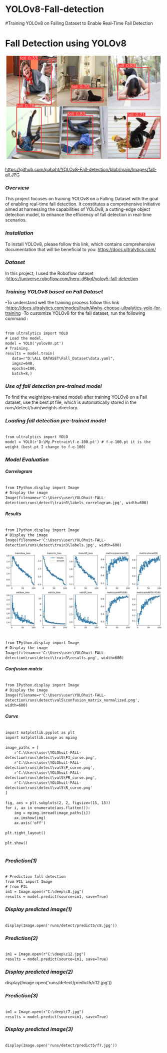 # YOLOv8-Fall-detection
#Training YOLOv8 on Falling Dataset to Enable Real-Time Fall Detection
# **Fall Detection using YOLOv8**

![alt text]( https://github.com/pahaht/YOLOv8-Fall-detection/blob/main/Images/fall-all.JPG)  

  https://github.com/pahaht/YOLOv8-Fall-detection/blob/main/Images/fall-all.JPG

### *Overview*
This project focuses on training YOLOv8 on a Falling Dataset with the goal of enabling real-time fall detection.
It constitutes a comprehensive initiative aimed at harnessing the capabilities of YOLOv8, a cutting-edge object
detection model, to enhance the efficiency of fall detection in real-time scenarios.

### *Installation*
To install YOLOv8, please follow this link, which contains comprehensive 
documentation that will be beneficial to you: https://docs.ultralytics.com/

### *Dataset*
In this project, I used the Roboflow dataset :https://universe.roboflow.com/hero-d6kgf/yolov5-fall-detection


### *Training YOLOv8 based on Fall Dataset*
-To understand well the training process follow this link :https://docs.ultralytics.com/modes/train/#why-choose-ultralytics-yolo-for-training
-To customize YOLOv8 for the fall dataset, run the following command : 

<pre><code>
from ultralytics import YOLO 
# Load the model.
model = YOLO('yolov8n.pt') 
# Training.
results = model.train(
   data=r"D:\ALL DATASET\Fall_Dataset\data.yaml",    
   imgsz=640,
   epochs=100,
   batch=8,)
</code></pre>

### *Use of fall detection pre-trained model*

To find the weight(pre-trained model) after training YOLOv8 on a Fall dataset, use the best.pt file,
which is automatically stored in the runs/detect/train/weights directory.


### *Loading fall detection pre-trained model*
<pre><code>
from ultralytics import YOLO
model = YOLO(r'D:\My-Pretrain\f-e-100.pt') # f-e-100.pt it is the weight (best.pt I change to f-e-100)
</code></pre>

### *Model Evaluation*
#### *Correlogram*
<pre><code>
from IPython.display import Image
# Display the image
Image(filename=r'C:\Users\user\YOLOhuit-FALL-detection\runs\detect\train3\labels_correlogram.jpg', width=600)
</code></pre>

#### *Results*
<pre><code>
from IPython.display import Image
# Display the image
Image(filename=r'C:\Users\user\YOLOhuit-FALL-detection\runs\detect\train3\labels.jpg', width=600)
</code></pre>

![alt text]( https://github.com/pahaht/YOLOv8-Fall-detection/blob/main/Images/results.JPG)  

<pre><code>
from IPython.display import Image
# Display the image
Image(filename=r'C:\Users\user\YOLOhuit-FALL-detection\runs\detect\train3\results.png', width=600)
</code></pre>

#### *Confusion matrix*
<pre><code>
from IPython.display import Image
# Display the image
Image(filename=r'C:\Users\user\YOLOhuit-FALL-detection\runs\detect\val5\confusion_matrix_normalized.png', width=600)
</code></pre>

#### *Curve*
<pre><code>
import matplotlib.pyplot as plt
import matplotlib.image as mpimg

image_paths = [
    r'C:\Users\user\YOLOhuit-FALL-detection\runs\detect\val5\F1_curve.png',
    r'C:\Users\user\YOLOhuit-FALL-detection\runs\detect\val5\P_curve.png',
    r'C:\Users\user\YOLOhuit-FALL-detection\runs\detect\val5\PR_curve.png',
    r'C:\Users\user\YOLOhuit-FALL-detection\runs\detect\val5\R_curve.png'
]

fig, axs = plt.subplots(2, 2, figsize=(15, 15))
for i, ax in enumerate(axs.flatten()):
    img = mpimg.imread(image_paths[i])
    ax.imshow(img)
    ax.axis('off')  

plt.tight_layout()

plt.show()

</code></pre>


### *Prediction(1)*

<pre><code>
# Prediction fall detection
from PIL import Image
# from PIL
im1 = Image.open(r"C:\deep\c8.jpg")
results = model.predict(source=im1, save=True)  
</code></pre>

### *Display predicted image(1)*

<pre><code>
display(Image.open('runs/detect/predict5/c8.jpg'))
</code></pre>


### *Prediction(2)*
<pre><code>
im1 = Image.open(r"C:\deep\c12.jpg")
results = model.predict(source=im1, save=True) 
</code></pre>

### *Display predicted image(2)*
display(Image.open('runs/detect/predict5/c12.jpg'))

### *Prediction(3)*
<pre><code>
im1 = Image.open(r"C:\deep\f7.jpg")
results = model.predict(source=im1, save=True)  
</code></pre>

### *Display predicted image(3)*
<pre><code>
display(Image.open('runs/detect/predict5/f7.jpg'))
</code></pre>
